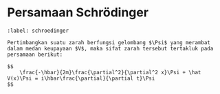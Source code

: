 # Persamaan Schrödinger

```{prf:definition} Persamaan Schrödinger
:label: schroedinger

Pertimbangkan suatu zarah berfungsi gelombang $\Psi$ yang merambat dalam medan keupayaan $V$, maka sifat zarah tersebut tertakluk pada persamaan berikut:

$$
    \frac{-\hbar}{2m}\frac{\partial^2}{\partial^2 x}\Psi + \hat V(x)\Psi = i\hbar\frac{\partial}{\partial t}\Psi
$$

```
